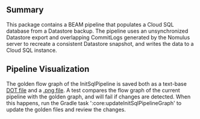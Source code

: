## Summary

This package contains a BEAM pipeline that populates a Cloud SQL database from a
Datastore backup. The pipeline uses an unsynchronized Datastore export and
overlapping CommitLogs generated by the Nomulus server to recreate a consistent
Datastore snapshot, and writes the data to a Cloud SQL instance.

## Pipeline Visualization

The golden flow graph of the InitSqlPipeline is saved both as a text-base
[DOT file](../../../../../../test/resources/google/registry/beam/initsql/pipeline_golden.dot)
and a
[.png file](../../../../../../test/resources/google/registry/beam/initsql/pipeline_golden.png).
A test compares the flow graph of the current pipeline with the golden graph,
and will fail if changes are detected. When this happens, run the Gradle task
':core:updateInitSqlPipelineGraph' to update the golden files and review the
changes.
